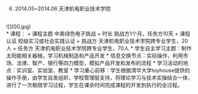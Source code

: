   6. 2014.05~2014.06 天津机电职业技术学院
  <br>
  ![](00.jpg)
  <br>
    * 课程：
        + 课程主题	中美绿色电子挑战
        + 时长	挑战方1个月，任务方10天
        + 课程认证	校级实习或社会实践认证
        + 挑战方	天津机电职业技术学院跨专业学生，20人
        + 任务方	天津机电职业技术学院跨专业学生，70人
    * 学生自主学习主题：制作太阳能相关器械，学习机械制造和产品开发
    * 信息交换节点：实际操作，利用市场、法律、智产、银行等四力模型，模拟产品开发和发布的流程
    * 学习活动的地点：实训室、实验室、教室
    * 学习重心前移：学生根据清华大学toyhouse提供的操作手册，由学生自发组织，学校管理层支持，将理论学习与技术实操结合一体，进行了一次极限学习过程，学生在课余时间完成课程的开发到执行的全过程。